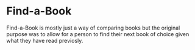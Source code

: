 # Find-a-Book
Find-a-Book is mostly just a way of comparing books but the original purpose was to allow for a person to find their next book of choice given what they have read previosly.
